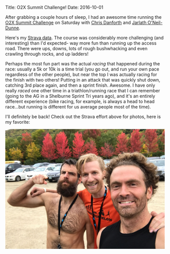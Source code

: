 Title: O2X Summit Challenge!
Date: 2016-10-01

After grabbing a couple hours of sleep, I had an awesome time running the [O2X Summit Challenge](https://o2x.com/summit-challenge/) on Saturday with [Chris Danforth](https://www.strava.com/athletes/642263) and [Jarlath O'Neil-Dunne](https://www.strava.com/athletes/3824994).

Here's my [Strava data](https://www.strava.com/activities/730863922).
The course was considerably more challenging (and interesting) than I'd expected- way more fun than running up the access road. There were ups, downs, lots of rough bushwhacking and even crawling through rocks, and up ladders!

Perhaps the most fun part was the actual _racing_ that happened during the race: usually a 5k or 10k is a time trial (you go out, and run your own pace regardless of the other people), but near the top I was actually racing for the finish with two others! Putting in an attack that was quickly shut down, catching 3rd place again, and then a sprint finish. Awesome. I have only really _raced_ one other time in a triathlon/running race that I can remember (going to the AG in a Shelburne Sprint Tri years ago), and it's an entirely different experience (bike racing, for example, is always a head to head race...but running is different for us average people most of the time).

I'll definitely be back!
Check out the Strava effort above for photos, here is my favorite:

<img src="/images/2016-10-01-O2X/2016-O2X-team.jpg" class="img-responsive">

